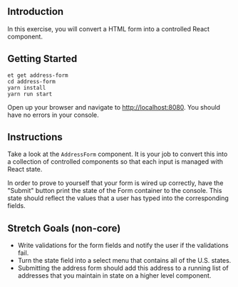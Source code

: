 ## Introduction

In this exercise, you will convert a HTML form into a controlled React component.

## Getting Started

```no-highlight
et get address-form
cd address-form
yarn install
yarn run start
```

Open up your browser and navigate to <http://localhost:8080>. You should have no errors in your console.

## Instructions

Take a look at the `AddressForm` component. It is your job to convert this
into a collection of controlled components so that each input is managed with React state.

In order to prove to yourself that your form is wired up correctly, have the "Submit" button print the state of the Form container to the console. This state should reflect the values that a user has typed into the corresponding fields.  

## Stretch Goals (non-core)

* Write validations for the form fields and notify the user if the validations fail.
* Turn the state field into a select menu that contains all of the U.S. states.
* Submitting the address form should add this address to a running list of addresses that you maintain in state on a higher level component. 
